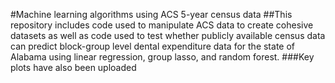 #Machine learning algorithms using ACS 5-year census data
##This repository includes code used to manipulate ACS data to create cohesive datasets as well as code used to test whether publicly available census data can predict block-group level dental expenditure data for the state of Alabama using linear regression, group lasso, and random forest.
###Key plots have also been uploaded
